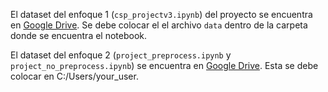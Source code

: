 El dataset del enfoque 1 (`csp_projectv3.ipynb`) del proyecto se encuentra en [Google Drive](https://drive.google.com/drive/folders/1o_uD_R050mE1wSC9XHfB9Iiml1Xf8JfH?usp=sharing). Se debe colocar el el archivo `data` dentro de la carpeta donde se encuentra el notebook.

El dataset del enfoque 2 (`project_preprocess.ipynb` y `project_no_preprocess.ipynb`) se encuentra en [Google Drive](https://drive.google.com/drive/folders/1yTa4KhIRQvNThHjGm89RsmHljG_zYnH9?usp=sharing). Esta se debe colocar en C:/Users/your_user.
